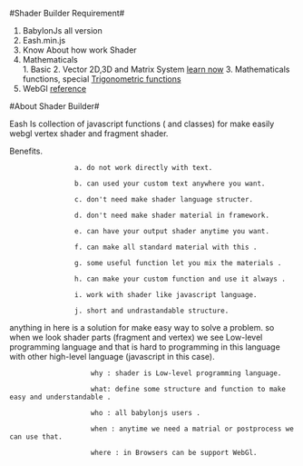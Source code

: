 #Shader Builder Requirement#
  1. BabylonJs all version 
  2. Eash.min.js
  3. Know About how work Shader 
  4. Mathematicals  
    1. Basic
    2. Vector 2D,3D and Matrix System <a   href="https://en.wikipedia.org/wiki/Vector_(mathematics_and_physics)">learn now</a>
    3. Mathematicals functions, special <a   href="https://en.wikipedia.org/wiki/Trigonometric_functions">Trigonometric functions</a> 
  5. WebGl <a  href="http://mew.cx/glsl_quickref.pdf">reference</a> 

#About Shader Builder#
  
  Eash Is collection of javascript functions ( and classes) for make easily webgl vertex shader and fragment shader. 
  
  Benefits. 
  
                    a. do not work directly with text. 
                    
                    b. can used your custom text anywhere you want.
                    
                    c. don't need make shader language structer.
                    
                    d. don't need make shader material in framework.
                    
                    e. can have your output shader anytime you want.
                    
                    f. can make all standard material with this .
                    
                    g. some useful function let you mix the materials .
                    
                    h. can make your custom function and use it always .
                    
                    i. work with shader like javascript language.
                    
                    j. short and undrastandable structure.
                    
                  

 anything in here is a solution for make easy way to solve a problem.
  so when we look shader parts (fragment and vertex) we see Low-level programming language and that is hard to programming in this language with other high-level language (javascript in this case).
  
                        why : shader is Low-level programming language. 
                     
                        what: define some structure and function to make easy and understandable .
                        
                        who : all babylonjs users . 
                        
                        when : anytime we need a matrial or postprocess we can use that.
                        
                        where : in Browsers can be support WebGl. 
                   
